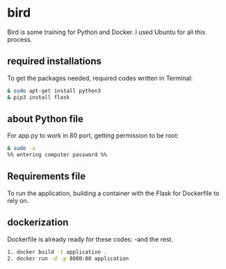 # bird

Bird is some training for Python and Docker.
I used Ubuntu for all this process.

## required installations

To get the packages needed, required codes written in Terminal:

```bash
& sudo apt-get install python3
& pip3 install flask
```

## about Python file

For app.py to work in 80 port, getting permission to be root:
```bash
& sudo -s
%% entering computer password %%
```

## Requirements file

To run the application, building a container with the Flask for Dockerfile to rely on.


## dockerization

Dockerfile is already ready for these codes:
  -and the rest.

```bash
1. docker build -t application .
2. docker run -d -p 8080:80 application
